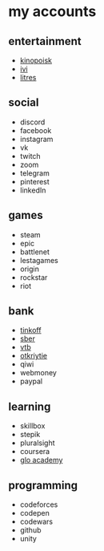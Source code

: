 # my accounts
## entertainment
- [kinopoisk](https://hd.kinopoisk.ru/)
- [ivi](https://www.ivi.ru/)
- [litres](https://www.litres.ru/)
## social
- discord
- facebook
- instagram
- vk
- twitch
- zoom
- telegram
- pinterest
- linkedIn
## games
- steam
- epic
- battlenet
- lestagames
- origin
- rockstar
- riot
## bank
- [tinkoff](https://www.tinkoff.ru/)
- [sber](https://online.sberbank.ru/CSAFront/index.do)
- [vtb](https://www.vtb.ru/)
- [otkriytie](https://ib.open.ru/webbank/#/login)
- qiwi
- webmoney
- paypal
## learning
- skillbox
- stepik
- pluralsight
- coursera
- [glo academy](https://study.up-skills.ru/)
## programming
- codeforces
- codepen
- codewars
- github
- unity


